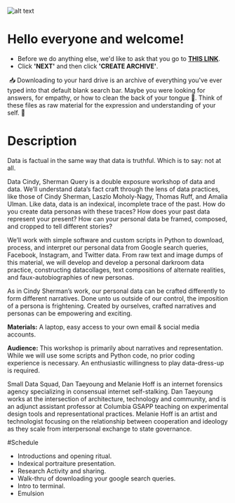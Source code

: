 ![alt text](https://melanie-hoff.com/_images/datacindy.jpg)
# Hello everyone and welcome!
* Before we do anything else, we'd like to ask that you go to **[THIS LINK](https://takeout.google.com/settings/takeout/custom/search)**.<br>
* Click **'NEXT'** and then click **'CREATE ARCHIVE'**.<br>

  📥 Downloading to your hard drive is an archive of everything you've ever typed into that default blank search bar. Maybe you were looking for answers, for empathy, or how to clean the back of your tongue 👅. Think of these files as raw material for the expression and understanding of your self. 🤳


# Description
Data is factual in the same way that data is truthful. Which is to say: not at all.

Data Cindy, Sherman Query is a double exposure workshop of data and data. We’ll understand data’s fact craft through the lens of data practices, like those of Cindy Sherman, Laszlo Moholy-Nagy, Thomas Ruff, and Amalia Ulman. Like data, data is an indexical, incomplete trace of the past. How do you create data personas with these traces? How does your past data represent your present? How can your personal data be framed, composed, and cropped to tell different stories?

We’ll work with simple software and custom scripts in Python to download, process, and interpret our personal data from Google search queries, Facebook, Instagram, and Twitter data. From raw text and image dumps of this material, we will develop and develop a personal darkroom data practice, constructing datacollages, text compositions of alternate realities, and faux-autobiographies of new personas.

As in Cindy Sherman’s work, our personal data can be crafted differently to form different narratives. Done unto us outside of our control, the imposition of a persona is frightening. Created by ourselves, crafted narratives and personas can be empowering and exciting.

**Materials:**
A laptop, easy access to your own email & social media accounts.

**Audience:**
This workshop is primarily about narratives and representation. While we will use some scripts and Python code, no prior coding experience is necessary. An enthusiastic willingness to play data-dress-up is required.

Small Data Squad, Dan Taeyoung and Melanie Hoff is an internet forensics agency specializing in consensual internet self-stalking. Dan Taeyoung works at the intersection of architecture, technology and community, and is an adjunct assistant professor at Columbia GSAPP teaching on experimental design tools and representational practices. Melanie Hoff is an artist and technologist focusing on the relationship between cooperation and ideology as they scale from interpersonal exchange to state governance.

#Schedule
* Introductions and opening ritual.
* Indexical portraiture presentation.
* Research Activity and sharing.
* Walk-thru of downloading your google search queries.
* Intro to terminal.
* Emulsion
